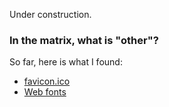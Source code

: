 Under construction.

### In the matrix, what is "other"?
So far, here is what I found:
- [favicon.ico](http://en.wikipedia.org/wiki/Favicon)
- [Web fonts](http://en.wikipedia.org/wiki/Web_fonts)